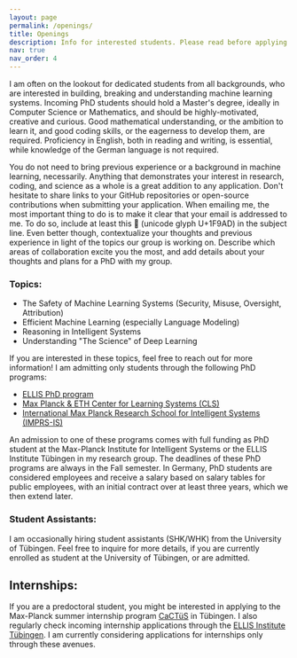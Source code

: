 ```yaml
---
layout: page
permalink: /openings/
title: Openings
description: Info for interested students. Please read before applying 🦭
nav: true
nav_order: 4
---
```


I am often on the lookout for dedicated students from all backgrounds, who are interested in building, breaking and understanding machine learning systems.
Incoming PhD students should hold a Master's degree, ideally in Computer Science or Mathematics, and should be highly-motivated, creative and curious.
Good mathematical understanding, or the ambition to learn it, and good coding skills, or the eagerness to develop them, are required. Proficiency in English, both in reading and writing, is essential, while knowledge of the German language is not required.

You do not need to bring previous experience or a background in machine learning, necessarily. Anything that demonstrates your interest in research, coding, and science as a whole is a great addition to any application.
Don't hesitate to share links to your GitHub repositories or open-source contributions when submitting your application.
When emailing me, the most important thing to do is to make it clear that your email is addressed to me. To do so, include at least this 🦭 (unicode glyph U+1F9AD) in the subject line.
Even better though, contextualize your thoughts and previous experience in light of the topics our group is working on. Describe which areas of collaboration excite you the most, and add details about your thoughts and plans for a PhD with my group.

### Topics:

- The Safety of Machine Learning Systems (Security, Misuse, Oversight, Attribution)
- Efficient Machine Learning (especially Language Modeling)
- Reasoning in Intelligent Systems
- Understanding "The Science" of Deep Learning

If you are interested in these topics, feel free to reach out for more information! I am admitting only students through the following PhD programs:

- [ELLIS PhD program](https://ellis.eu/phd-postdoc)
- [Max Planck & ETH Center for Learning Systems (CLS)](https://learning-systems.org/)
- [International Max Planck Research School for Intelligent Systems (IMPRS-IS)](https://imprs.is.mpg.de/)

An admission to one of these programs comes with full funding as PhD student at the Max-Planck Institute for Intelligent Systems or the ELLIS Institute Tübingen in my research group. The deadlines of these PhD programs are always in the Fall semester.
In Germany, PhD students are considered employees and receive a salary based on salary tables for public employees, with an initial contract over at least three years, which we then extend later.

### Student Assistants:

I am occasionally hiring student assistants (SHK/WHK) from the University of Tübingen. Feel free to inquire for more details, if you are currently enrolled
as student at the University of Tübingen, or are admitted.

## Internships:

If you are a predoctoral student, you might be interested in applying to the Max-Planck summer internship program [CaCTüS](https://www.projects.tuebingen.mpg.de/) in Tübingen. I also regularly check incoming internship applications through the [ELLIS Institute Tübingen](https://institute-tue.ellis.eu/de/jobs/internship-students). I am currently considering applications for internships only through these avenues.
